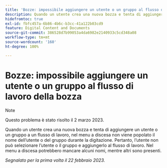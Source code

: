 ```yaml
---
title: 'Bozze: impossibile aggiungere un utente o un gruppo al flusso di lavoro della bozza'
description: Quando un utente crea una nuova bozza e tenta di aggiungere un utente o un gruppo a un flusso di lavoro, nel menu a discesa non viene popolato il nome dell’utente o del gruppo durante la digitazione. Pertanto, l’utente non può selezionare l’utente o il gruppo e aggiungerlo al flusso di lavoro. Nel menu a discesa potrebbero mancare alcuni nomi, mentre altri sono presenti.
hidefromtoc: true
exl-id: fbfc457a-6b86-4b6c-b3cc-41a122b03cd9
feature: Digital Content and Documents
source-git-commit: 386528d7b99053a4da6982e2140933c5cd348a08
workflow-type: tm+mt
source-wordcount: '160'
ht-degree: 100%

---
```


# Bozze: impossibile aggiungere un utente o un gruppo al flusso di lavoro della bozza

>[!NOTE]
>
>Questo problema è stato risolto il 2 marzo 2023.

Quando un utente crea una nuova bozza e tenta di aggiungere un utente o un gruppo a un flusso di lavoro, nel menu a discesa non viene popolato il nome dell’utente o del gruppo durante la digitazione. Pertanto, l’utente non può selezionare l’utente o il gruppo e aggiungerlo al flusso di lavoro. Nel menu a discesa potrebbero mancare alcuni nomi, mentre altri sono presenti.

_Segnalato per la prima volta il 22 febbraio 2023._
